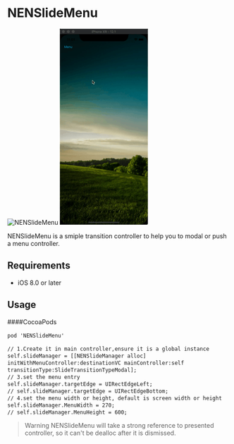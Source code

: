 # NENSlideMenu

![NENSlideMenu](https://github.com/nenseso/NENSlideMenu/blob/master/1.gif)
![NENSlideMenu](https://github.com/nenseso/NENSlideMenu/blob/master/2.gif)

NENSlideMenu is a smiple transition controller to help you to modal or push a menu controller.

## Requirements

- iOS 8.0 or later

## Usage

####CocoaPods
```
pod 'NENSlideMenu'
```
```
// 1.Create it in main controller,ensure it is a global instance
self.slideManager = [[NENSlideManager alloc] initWithMenuController:destinationVC mainController:self transitionType:SlideTransitionTypeModal];
// 3.set the menu entry
self.slideManager.targetEdge = UIRectEdgeLeft;
// self.slideManager.targetEdge = UIRectEdgeBottom;
// 4.set the menu width or height, default is screen width or height
self.slideManager.MenuWidth = 270;
// self.slideManager.MenuHeight = 600;
```
>  Warning
NENSlideMenu will take a strong reference to presented controller, so it can't be dealloc after it is dismissed. 
